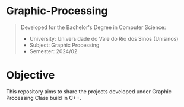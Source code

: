 # Graphic-Processing

> Developed for the Bachelor's Degree in Computer Science:
> - University: Universidade do Vale do Rio dos Sinos (Unisinos)
> - Subject: Graphic Processing
> - Semester: 2024/02

# Objective

This repository aims to share the projects developed under Graphic Processing Class build in C++.